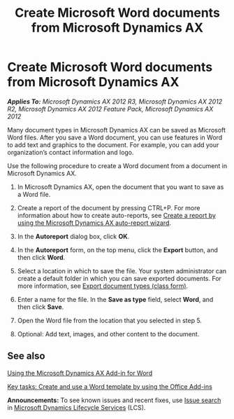 ﻿---
title: Create Microsoft Word documents from Microsoft Dynamics AX
TOCTitle: Create Microsoft Word documents from Microsoft Dynamics AX
ms:assetid: 2fce99a8-6470-4568-bc92-60f0e650085c
ms:mtpsurl: https://technet.microsoft.com/en-us/library/Hh781080(v=AX.60)
ms:contentKeyID: 43894486
ms.date: 04/18/2014
mtps_version: v=AX.60
f1_keywords:
- Add-in
- Office
- Word document
---

# Create Microsoft Word documents from Microsoft Dynamics AX 


_**Applies To:** Microsoft Dynamics AX 2012 R3, Microsoft Dynamics AX 2012 R2, Microsoft Dynamics AX 2012 Feature Pack, Microsoft Dynamics AX 2012_

Many document types in Microsoft Dynamics AX can be saved as Microsoft Word files. After you save a Word document, you can use features in Word to add text and graphics to the document. For example, you can add your organization’s contact information and logo.

Use the following procedure to create a Word document from a document in Microsoft Dynamics AX.

1.  In Microsoft Dynamics AX, open the document that you want to save as a Word file.

2.  Create a report of the document by pressing CTRL+P. For more information about how to create auto-reports, see [Create a report by using the Microsoft Dynamics AX auto-report wizard](create-a-report-by-using-the-microsoft-dynamics-ax-auto-report-wizard.md).

3.  In the **Autoreport** dialog box, click **OK**.

4.  In the **Autoreport** form, on the top menu, click the **Export** button, and then click **Word**.

5.  Select a location in which to save the file. Your system administrator can create a default folder in which you can save exported documents. For more information, see [Export document types (class form)](https://technet.microsoft.com/en-us/library/aa616371\(v=ax.60\)).

6.  Enter a name for the file. In the **Save as type** field, select **Word**, and then click **Save**.

7.  Open the Word file from the location that you selected in step 5.

8.  Optional: Add text, images, and other content to the document.

## See also

[Using the Microsoft Dynamics AX Add-in for Word](using-the-microsoft-dynamics-ax-add-in-for-word.md)

[Key tasks: Create and use a Word template by using the Office Add-ins](key-tasks-create-and-use-a-word-template-by-using-the-office-add-ins.md)

  
**Announcements:** To see known issues and recent fixes, use [Issue search](http://go.microsoft.com/fwlink/?linkid=389258) in [Microsoft Dynamics Lifecycle Services](http://go.microsoft.com/fwlink/?linkid=306505) (LCS).

